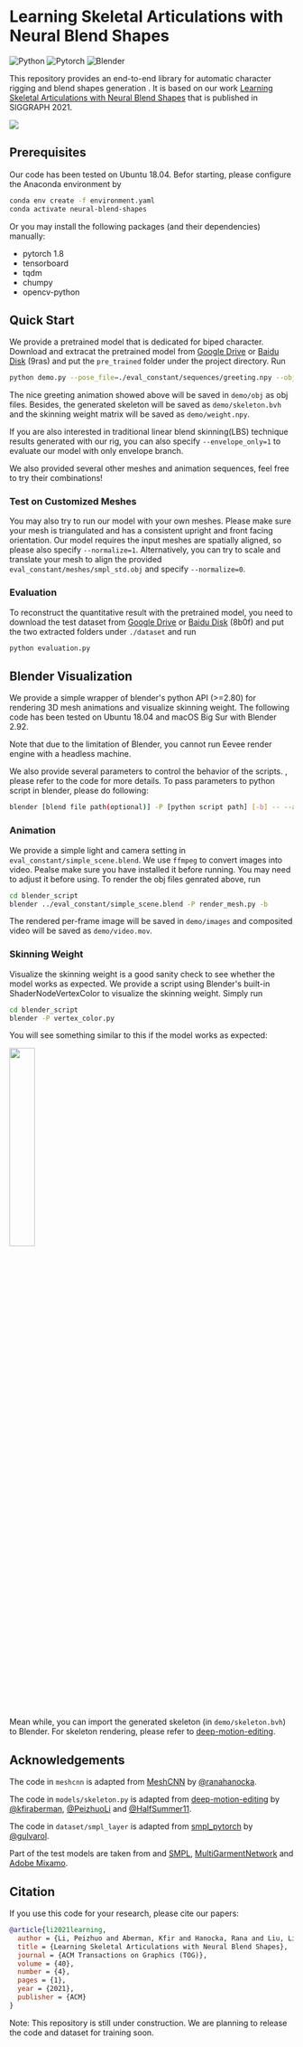 # Learning Skeletal Articulations with Neural Blend Shapes

![Python](https://img.shields.io/badge/Python->=3.8-Blue?logo=python)  ![Pytorch](https://img.shields.io/badge/PyTorch->=1.8.0-Red?logo=pytorch)
![Blender](https://img.shields.io/badge/Blender-%3E=2.8-Orange?logo=blender)

This repository provides an end-to-end library for automatic character rigging and blend shapes generation . It is based on our work [Learning Skeletal Articulations with Neural Blend Shapes](https://peizhuoli.github.io/neural-blend-shapes/index.html) that is published in SIGGRAPH 2021.

<img src="https://peizhuoli.github.io/neural-blend-shapes/images/video_teaser.gif" slign="center">

## Prerequisites

Our code has been tested on Ubuntu 18.04. Befor starting, please configure the Anaconda environment by

~~~bash
conda env create -f environment.yaml
conda activate neural-blend-shapes
~~~

Or you may install the following packages (and their dependencies) manually:

- pytorch 1.8
- tensorboard
- tqdm
- chumpy
- opencv-python

## Quick Start

We provide a pretrained model that is dedicated for biped character. Download and extracat the pretrained model from [Google Drive](https://drive.google.com/file/d/1S_JQY2N4qx1V6micWiIiNkHercs557rG/view?usp=sharing) or [Baidu Disk](https://pan.baidu.com/s/1y8iBqf1QfxcPWO0AWd2aVw) (9ras) and put the `pre_trained` folder under the project directory. Run

~~~bash
python demo.py --pose_file=./eval_constant/sequences/greeting.npy --obj_path=./eval_constant/meshes/maynard.obj
~~~

The nice greeting animation showed above will be saved in `demo/obj` as obj files. Besides, the generated skeleton will be saved as `demo/skeleton.bvh` and the skinning weight matrix will be saved as `demo/weight.npy`.

If you are also interested in traditional linear blend skinning(LBS) technique results generated with our rig, you can also specify `--envelope_only=1` to evaluate our model with only envelope branch.

We also provided several other meshes and animation sequences, feel free to try their combinations!

### Test on Customized Meshes

You may also try to run our model with your own meshes. Please make sure your mesh is triangulated and has a consistent upright and front facing orientation. Our model requires the input meshes are spatially aligned, so please also specify `--normalize=1`. Alternatively, you can try to scale and translate your mesh to align the provided `eval_constant/meshes/smpl_std.obj` and specify `--normalize=0`.

### Evaluation

To reconstruct the quantitative result with the pretrained model, you need to download the test dataset from [Google Drive](https://drive.google.com/file/d/1RwdnnFYT30L8CkUb1E36uQwLNZd1EmvP/view?usp=sharing) or [Baidu Disk](https://pan.baidu.com/s/1c5QCQE3RXzqZo6PeYjhtqQ) (8b0f) and put the two extracted folders under `./dataset` and run

~~~bash
python evaluation.py
~~~



## Blender Visualization

We provide a simple wrapper of blender's python API (>=2.80) for rendering 3D mesh animations and visualize skinning weight. The following code has been tested on Ubuntu 18.04 and macOS Big Sur with Blender 2.92.

Note that due to the limitation of Blender, you cannot run Eevee render engine with a headless machine. 

We also provide several parameters to control the behavior of the scripts. , please refer to the code for more details. To pass parameters to python script in blender, please do following:

~~~bash
blender [blend file path(optional)] -P [python script path] [-b] -- --arg1 [ARG1] --arg2 [ARG2]
~~~



### Animation

We provide a simple light and camera setting in `eval_constant/simple_scene.blend`. We use `ffmpeg` to convert images into video. Pealse make sure you have installed it before running. You may need to adjust it before using. To render the obj files genrated above, run

~~~bash
cd blender_script
blender ../eval_constant/simple_scene.blend -P render_mesh.py -b
~~~

The rendered per-frame image will be saved in `demo/images` and composited video will be saved as `demo/video.mov`. 

### Skinning Weight

Visualize the skinning weight is a good sanity check to see whether the model works as expected. We provide a script using Blender's built-in ShaderNodeVertexColor to visualize the skinning weight. Simply run

~~~bash
cd blender_script
blender -P vertex_color.py
~~~

You will see something similar to this if the model works as expected:

<img src="https://peizhuoli.github.io/neural-blend-shapes/images/skinning_vis.png" slign="center" width="30%">

Mean while, you can import the generated skeleton (in `demo/skeleton.bvh`) to Blender. For skeleton rendering, please refer to [deep-motion-editing](https://github.com/DeepMotionEditing/deep-motion-editing).

## Acknowledgements

The code in `meshcnn` is adapted from [MeshCNN](https://github.com/ranahanocka/MeshCNN) by [@ranahanocka](https://github.com/ranahanocka/).

The code in `models/skeleton.py` is adapted from [deep-motion-editing](https://github.com/DeepMotionEditing/deep-motion-editing) by [@kfiraberman](https://github.com/kfiraberman), [@PeizhuoLi](https://github.com/PeizhuoLi) and [@HalfSummer11](https://github.com/HalfSummer11).

The code in `dataset/smpl_layer` is adapted from [smpl_pytorch](https://github.com/gulvarol/smplpytorch) by [@gulvarol](https://github.com/gulvarol).

Part of the test models are taken from and [SMPL](https://smpl.is.tue.mpg.de/en), [MultiGarmentNetwork](https://github.com/bharat-b7/MultiGarmentNetwork) and [Adobe Mixamo](https://www.mixamo.com).

## Citation

If you use this code for your research, please cite our papers:

~~~bibtex
@article{li2021learning,
  author = {Li, Peizhuo and Aberman, Kfir and Hanocka, Rana and Liu, Libin and Sorkine-Hornung, Olga and Chen, Baoquan},
  title = {Learning Skeletal Articulations with Neural Blend Shapes},
  journal = {ACM Transactions on Graphics (TOG)},
  volume = {40},
  number = {4},
  pages = {1},
  year = {2021},
  publisher = {ACM}
}
~~~



Note: This repository is still under construction. We are planning to release the code and dataset for training soon.